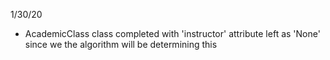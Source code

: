 1/30/20
 - AcademicClass class completed with 'instructor' attribute left as 'None' since we the
   algorithm will be determining this
